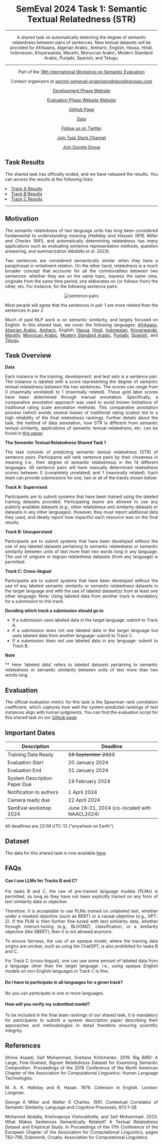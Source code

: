 
<center>

#   **SemEval 2024 Task 1: Semantic Textual Relatedness (STR)** 
---
A shared task on automatically detecting the degree of semantic relatedness between pairs of sentences. New textual datasets will be provided for Afrikaans, Algerian Arabic, Amharic, English, Hausa, Hindi, Indonesian, Kinyarwanda, Marathi, Moroccan Arabic, Modern Standard Arabic, Punjabi, Spanish, and Telugu.

---
 Part of the [18th International Workshop on Semantic Evaluation](https://semeval.github.io/SemEval2024/tasks.html)

<!-- 
<center> -->

 Contact organizers at [semrel-semeval-organisers@googlegroups.com](mailto:semrel-semeval-organisers@googlegroups.com)

 [Development Phase Website](https://codalab.lisn.upsaclay.fr/competitions/15715)
 
 [Evaluation Phase Website Website](https://codalab.lisn.upsaclay.fr/competitions/16799)


<!-- 
<center> -->

 [GitHub Page](https://github.com/semantic-textual-relatedness/Semantic_Relatedness_SemEval2024)

 [Data](https://github.com/semantic-textual-relatedness/Semantic_Relatedness_SemEval2024)

 [Follow us on Twitter](https://twitter.com/SemRel2024)

 [Join Task Slack Channel](https://join.slack.com/t/semrelsemeval2024/shared_invite/zt-2446ppar5-62koodIDFC9bCRMlR0ATkA)

 [Join Google Group](https://groups.google.com/forum/#!forum/semrel-semeval-participants/join)


<!-- <center> -->


<!-- >  [Visit CodaLab competition website](https://codalab.lisn.upsaclay.fr/competitions/7320) -->

<!-- <font size=3> <span style="color: blue;"> AfriSenti dataset is available at task's:[GitHub repo](https://github.com/afrisenti-semeval/afrisent-semeval-2023) </span> </font>
 -->

</center>



## **Task Results**

The shared task has officially ended, and we have released the results. You can access the results at the following links:
    <li><a href="https://docs.google.com/spreadsheets/d/1yn-caxJTjlufmcF1uzAh3aLLQGVVGRsS5MW5ShBWVWQ/edit?usp=sharing" target="_blank">Track A Results</a></li>
        <li><a href="https://docs.google.com/spreadsheets/d/1KGN26MYVlfEOqooq-bzD6EBNnpl-YT5XrY9COKESS-g/edit?usp=sharing" target="_blank">Track B Results</a></li>
        <li><a href="https://docs.google.com/spreadsheets/d/1A4nL2-SrH-DrvGGbuKGyl42VdwFrnXiDdWd6eQJTi5s/edit?usp=sharing" target="_blank">Track C Results</a></li>


---
## **Motivation**

The semantic relatedness of two language units has long been considered fundamental to understanding meaning (<cite>Halliday and Hassan 1976, Miller and Charles 1991</cite>), and automatically determining relatedness has many applications such as evaluating sentence representation methods, question answering, and summarization (<cite>Abdalla et al. 2023</cite>).

Two sentences are considered semantically similar when they have a paraphrasal or entailment relation. On the other hand, relatedness is a much broader concept that accounts for all the commonalities between two sentences: whether they are on the same topic, express the same view, originate from the same time period, one elaborates on (or follows from) the other, etc. For instance, for the following sentence pairs:

<center>

![sentence pairs](pairs_semrel.png)

</center>

Most people will agree that the sentences in pair 1 are more related than the sentences in pair 2. 

Much of past NLP work is on semantic similarity, and largely focused on English. In this shared task, we cover the following languages: [Afrikaans](https://en.wikipedia.org/wiki/Afrikaans), [Algerian Arabic](https://en.wikipedia.org/wiki/Algerian_Arabic), [Amharic](https://en.wikipedia.org/wiki/Amharic), English, [Hausa](https://en.wikipedia.org/wiki/Hausa_language), [Hindi](https://en.wikipedia.org/wiki/Hindi), [Indonesian](https://en.wikipedia.org/wiki/Indonesian_language), [Kinyarwanda](https://en.wikipedia.org/wiki/Kinyarwanda), [Marathi](https://en.wikipedia.org/wiki/Marathi_language), [Morrocan Arabic](https://en.wikipedia.org/wiki/Moroccan_Arabic), [Modern Standard Arabic](https://en.wikipedia.org/wiki/Modern_Standard_Arabic), [Punjabi](https://en.wikipedia.org/wiki/Punjabi_language), [Spanish](https://en.wikipedia.org/wiki/Spanish_language), and [Telugu](https://en.wikipedia.org/wiki/Telugu_language).

## **Task Overview**
<p><strong>Data</strong></p>
 
<p>Each instance in the training, development, and test sets is a sentence pair. The instance is labeled with a score representing the degree of semantic textual relatedness between the two sentences. The scores can range from 0 (maximally unrelated) to 1 (maximally related). These gold label scores have been determined through manual annotation. Specifically, a comparative annotation approach was used to avoid known limitations of traditional rating scale annotation methods. This comparative annotation process (which avoids several biases of traditional rating scales) led to a high reliability of the final relatedness rankings.
Further details about the task, the method of data annotation, how STR is different from semantic textual similarity, applications of semantic textual relatedness, etc. can be found in <a href="https://aclanthology.org/2023.eacl-main.55.pdf">this paper</a>.
</p>

<p><strong> The Semantic Textual Relatedness Shared Task 1</strong></p>
<p>The task consists of predicting semantic textual relatedness (STR) of sentence pairs. Participants will rank sentence pairs by their closeness in meaning (i.e., their degree of semantic relatedness) in the 14 different languages. All sentence pairs will have manually determined relatedness scores between 0 (completely unrelated) and 1 (maximally related). Each team can provide submissions for one, two or all of the tracks shown below:

</p>

<p><strong>Track A: Supervised</strong></p>
<p>Participants are to submit systems that have been trained using the labeled training datasets provided. Participating teams are allowed to use any publicly available datasets (e.g., other relatedness and similarity datasets or datasets in any other languages). However, they must report additional data they used, and ideally report how impactful each resource was on the final results.
</p>


<p><strong>Track B: Unsupervised</strong></p>
<p>Participants are to submit systems that have been developed without the use of any labeled datasets pertaining to semantic relatedness or semantic similarity between units of text more than two words long in any language. The use of unigram or bigram relatedness datasets (from any language) is permitted. 
</p>

<p><strong>Track C: Cross-lingual</strong></p>
<p>Participants are to submit systems that have been developed without the use of any labeled semantic similarity or semantic relatedness datasets in the target language and with the use of labeled dataset(s) from at least one other language.  Note: Using labeled data from another track is mandatory for a submission to this track.
</p>

<p><strong>Deciding which track a submission should go to</strong></p>
 <ul>
	<LI> If a submission uses labeled data in the target language: submit to Track A.</LI>
 <LI> If a submission does not use labeled data in the target language but uses labeled data from another language: submit to Track C. </LI>
 <LI> If a submission does not use labeled data in any language: submit to Track B.</LI>
 </ul>

<p><strong>Note</strong></p>

<p>** Here ‘labeled data’ refers to labeled datasets pertaining to semantic relatedness or semantic similarity between units of text more than two words long. </p>

## **Evaluation**

The official evaluation metric for this task is the Spearman rank correlation coefficient, which captures how well the system-predicted rankings of test instances align with human judgments. You can find the evaluation script for this shared task on our [Github page](https://github.com/semantic-textual-relatedness/Semantic_Relatedness_SemEval2024/blob/main/evaluation_script/evaluation.py).

## **Important Dates**

| Description                  | Deadline                                     |
| ---------------------------- | ---------------------------------------------|
| Training Data Ready          | <s>18 September 2023</s>                     |
| Evaluation Start             | 20 January 2024                              |
| Evaluation End               | 31 January 2024                              |
| System Description Paper Due | 19 February 2024                             |
| Notification to authors      | 1 April 2024                                 |
| Camera ready due             | 22 April 2024                                |
| SemEval workshop 2024        | June 16–21, 2024 (co-located with NAACL2024) |


All deadlines are 23:59 UTC-12 ("anywhere on Earth").

## **Dataset**
The data for this shared task is now available [here](https://github.com/semantic-textual-relatedness/Semantic_Relatedness_SemEval2024#citing-this-work).


## **FAQs**

#### Can I use LLMs for Tracks B and C?

<p>For tasks B and C, the use of pre-trained language models (PLMs) is permitted, as long as they have not been explicitly trained on any form of text similarity data or objective. </p>

<p>Therefore, it is acceptable to use PLMs trained on unlabeled text, whether under a masked objective (such as BERT) or a causal objective (e.g., GPT-2). If the PLM is then further fine-tuned with text similarity data, whether through instruct-tuning (e.g., BLOOMZ), classification, or a similarity objective (like SBERT), then it is not allowed anymore.</p> 

<p>To ensure fairness, the use of an opaque model, where the training data origins are unclear, such as using the ChatGPT, is also prohibited for tasks B and C.</p>

<p>For Track C (cross-lingual), one can use some amount of labeled data from a language other than the target language. I.e., using opaque English models on non-English languages in Track C is fine. </p>

#### Do I have to participate in all languages for a given track?
<p>No you can participate in one or more languages.</p>


#### How will you verify my submitted model?


<p>To be included in the final team rankings of our shared task, it is mandatory for participants to submit a system description paper describing their approaches and methodologies in detail therefore ensuring scientific integrity.</p>



<!-- ## **Communication**

- Join [Task Mailing List](https://groups.google.com/g/afrisenti-semeval)
- Join [Task Slack Channel](https://join.slack.com/t/afrisenti-semeval/shared_invite/zt-1fds98x1u-L3c~bpBI91IWRD80_Fy23Q) to communicate with the organizers.
- Contact Organizers: [afrisenti-semeval-organizers@googlegroups.com](mailto:afrisenti-semeval-organizers@googlegroups.com) -->


## **References**
Shima Asaadi, Saif Mohammad, Svetlana Kiritchenko. 2019. Big BiRD: A Large, Fine-Grained, Bigram Relatedness Dataset for Examining Semantic Composition. Proceedings of the 2019 Conference of the North American Chapter of the Association for Computational Linguistics: Human Language Technologies.

M. A. K. Halliday and R. Hasan. 1976. Cohesion in English. London: Longman.

George A Miller and Walter G Charles. 1991. Contextual Correlates of Semantic Similarity. Language and Cognitive Processes, 6(1):1–28

Mohamed Abdalla, Krishnapriya Vishnubhotla, and Saif Mohammad. 2023. What Makes Sentences Semantically Related? A Textual Relatedness Dataset and Empirical Study. In Proceedings of the 17th Conference of the European Chapter of the Association for Computational Linguistics, pages 782–796, Dubrovnik, Croatia. Association for Computational Linguistics.

<style>
body {
text-align: justify}
</style>
